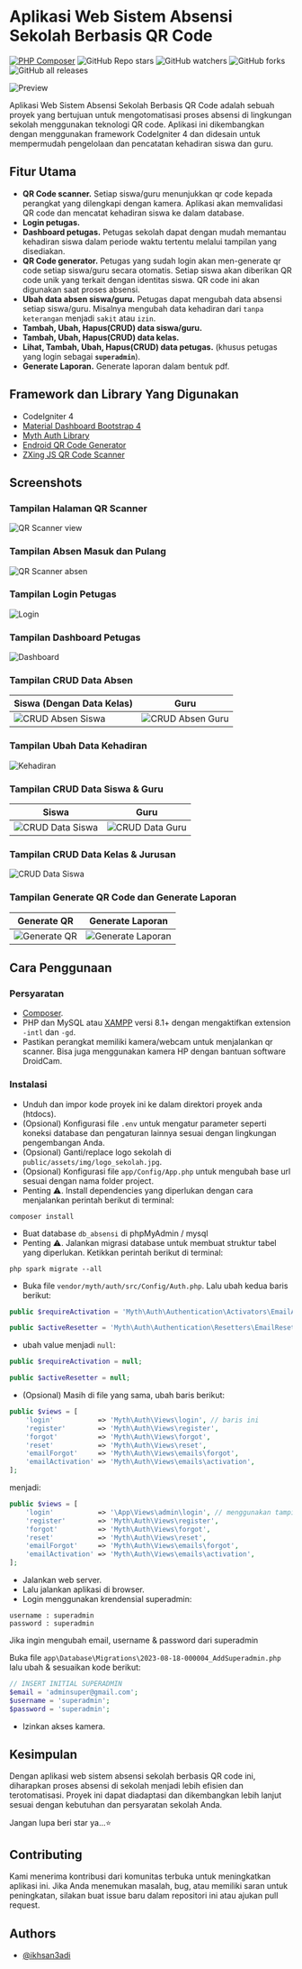 # Aplikasi Web Sistem Absensi Sekolah Berbasis QR Code

[![PHP Composer](https://github.com/ikhsan3adi/absensi-sekolah-qr-code/actions/workflows/php.yml/badge.svg)](https://github.com/ikhsan3adi/absensi-sekolah-qr-code/actions/workflows/php.yml)
![GitHub Repo stars](https://img.shields.io/github/stars/ikhsan3adi/absensi-sekolah-qr-code?style=social)
![GitHub watchers](https://img.shields.io/github/watchers/ikhsan3adi/absensi-sekolah-qr-code?style=social)
![GitHub forks](https://img.shields.io/github/forks/ikhsan3adi/absensi-sekolah-qr-code?style=social)
![GitHub all releases](https://img.shields.io/github/downloads/ikhsan3adi/absensi-sekolah-qr-code/total?style=social)

![Preview](https://github.com/ikhsan3adi/absensi-sekolah-qr-code/raw/master/screenshots/hero.png)

Aplikasi Web Sistem Absensi Sekolah Berbasis QR Code adalah sebuah proyek yang bertujuan untuk mengotomatisasi proses absensi di lingkungan sekolah menggunakan teknologi QR code. Aplikasi ini dikembangkan dengan menggunakan framework CodeIgniter 4 dan didesain untuk mempermudah pengelolaan dan pencatatan kehadiran siswa dan guru.

## Fitur Utama

- **QR Code scanner.** Setiap siswa/guru menunjukkan qr code kepada perangkat yang dilengkapi dengan kamera. Aplikasi akan memvalidasi QR code dan mencatat kehadiran siswa ke dalam database.
- **Login petugas.**
- **Dashboard petugas.** Petugas sekolah dapat dengan mudah memantau kehadiran siswa dalam periode waktu tertentu melalui tampilan yang disediakan.
- **QR Code generator.** Petugas yang sudah login akan men-generate qr code setiap siswa/guru secara otomatis. Setiap siswa akan diberikan QR code unik yang terkait dengan identitas siswa. QR code ini akan digunakan saat proses absensi.
- **Ubah data absen siswa/guru.** Petugas dapat mengubah data absensi setiap siswa/guru. Misalnya mengubah data kehadiran dari `tanpa keterangan` menjadi `sakit` atau `izin`.
- **Tambah, Ubah, Hapus(CRUD) data siswa/guru.**
- **Tambah, Ubah, Hapus(CRUD) data kelas.**
- **Lihat, Tambah, Ubah, Hapus(CRUD) data petugas.** (khusus petugas yang login sebagai **`superadmin`**).
- **Generate Laporan.** Generate laporan dalam bentuk pdf.

## Framework dan Library Yang Digunakan

- CodeIgniter 4
- [Material Dashboard Bootstrap 4](https://www.creative-tim.com/product/material-dashboard-bs4)
- [Myth Auth Library](https://github.com/lonnieezell/myth-auth)
- [Endroid QR Code Generator](https://github.com/endroid/qr-code)
- [ZXing JS QR Code Scanner](https://github.com/zxing-js/library)

## Screenshots

### Tampilan Halaman QR Scanner

![QR Scanner view](https://github.com/ikhsan3adi/absensi-sekolah-qr-code/raw/master/screenshots/image_5_2023_204644.jpeg)

### Tampilan Absen Masuk dan Pulang

![QR Scanner absen](https://github.com/ikhsan3adi/absensi-sekolah-qr-code/raw/master/screenshots/absen.jpg)

### Tampilan Login Petugas

![Login](https://github.com/ikhsan3adi/absensi-sekolah-qr-code/raw/master/screenshots/image_4_2023_20573.jpeg)

### Tampilan Dashboard Petugas

![Dashboard](https://github.com/ikhsan3adi/absensi-sekolah-qr-code/raw/master/screenshots/image_10_2023_205123.jpeg)

### Tampilan CRUD Data Absen

| Siswa (Dengan Data Kelas)                                                                                                   |                                                           Guru                                                           |
| --------------------------------------------------------------------------------------------------------------------------- | :----------------------------------------------------------------------------------------------------------------------: |
| ![CRUD Absen Siswa](https://github.com/ikhsan3adi/absensi-sekolah-qr-code/raw/master/screenshots/image_11_2023_205146.jpeg) | ![CRUD Absen Guru](https://github.com/ikhsan3adi/absensi-sekolah-qr-code/raw/master/screenshots/image_2_2023_20525.jpeg) |

### Tampilan Ubah Data Kehadiran

![Kehadiran](https://github.com/ikhsan3adi/absensi-sekolah-qr-code/raw/master/screenshots/image_17_2023_205557.jpeg)

### Tampilan CRUD Data Siswa & Guru

| Siswa                                                                                                                      |                                                           Guru                                                            |
| -------------------------------------------------------------------------------------------------------------------------- | :-----------------------------------------------------------------------------------------------------------------------: |
| ![CRUD Data Siswa](https://github.com/ikhsan3adi/absensi-sekolah-qr-code/raw/master/screenshots/image_12_2023_205221.jpeg) | ![CRUD Data Guru](https://github.com/ikhsan3adi/absensi-sekolah-qr-code/raw/master/screenshots/image_14_2023_205256.jpeg) |

### Tampilan CRUD Data Kelas & Jurusan

![CRUD Data Siswa](https://github.com/ikhsan3adi/absensi-sekolah-qr-code/raw/master/screenshots/kelas-jurusan.png)

### Tampilan Generate QR Code dan Generate Laporan

| Generate QR                                                                                                          |                                                      Generate Laporan                                                       |
| -------------------------------------------------------------------------------------------------------------------- | :-------------------------------------------------------------------------------------------------------------------------: |
| ![Generate QR](https://github.com/ikhsan3adi/absensi-sekolah-qr-code/raw/master/screenshots/image_3_2023_20539.jpeg) | ![Generate Laporan](https://github.com/ikhsan3adi/absensi-sekolah-qr-code/raw/master/screenshots/image_15_2023_205322.jpeg) |

## Cara Penggunaan

### Persyaratan

- [Composer](https://getcomposer.org/).
- PHP dan MySQL atau [XAMPP](https://www.apachefriends.org/download.html) versi 8.1+ dengan mengaktifkan extension `-intl` dan `-gd`.
- Pastikan perangkat memiliki kamera/webcam untuk menjalankan qr scanner. Bisa juga menggunakan kamera HP dengan bantuan software DroidCam.

### Instalasi

- Unduh dan impor kode proyek ini ke dalam direktori proyek anda (htdocs).
- (Opsional) Konfigurasi file `.env` untuk mengatur parameter seperti koneksi database dan pengaturan lainnya sesuai dengan lingkungan pengembangan Anda.
- (Opsional) Ganti/replace logo sekolah di `public/assets/img/logo_sekolah.jpg`.
- (Opsional) Konfigurasi file `app/Config/App.php` untuk mengubah base url sesuai dengan nama folder project.
- Penting ⚠️. Install dependencies yang diperlukan dengan cara menjalankan perintah berikut di terminal:

```shell
composer install
```

- Buat database `db_absensi` di phpMyAdmin / mysql
- Penting ⚠️. Jalankan migrasi database untuk membuat struktur tabel yang diperlukan. Ketikkan perintah berikut di terminal:

```shell
php spark migrate --all
```

- Buka file `vendor/myth/auth/src/Config/Auth.php`. Lalu ubah kedua baris berikut:

```php
public $requireActivation = 'Myth\Auth\Authentication\Activators\EmailActivator';

public $activeResetter = 'Myth\Auth\Authentication\Resetters\EmailResetter';
```

- ubah value menjadi `null`:

```php
public $requireActivation = null;

public $activeResetter = null;
```

- (Opsional) Masih di file yang sama, ubah baris berikut:

```php
public $views = [
    'login'           => 'Myth\Auth\Views\login', // baris ini
    'register'        => 'Myth\Auth\Views\register',
    'forgot'          => 'Myth\Auth\Views\forgot',
    'reset'           => 'Myth\Auth\Views\reset',
    'emailForgot'     => 'Myth\Auth\Views\emails\forgot',
    'emailActivation' => 'Myth\Auth\Views\emails\activation',
];
```

menjadi:

```php
public $views = [
    'login'           => '\App\Views\admin\login', // menggunakan tampilan login custom
    'register'        => 'Myth\Auth\Views\register',
    'forgot'          => 'Myth\Auth\Views\forgot',
    'reset'           => 'Myth\Auth\Views\reset',
    'emailForgot'     => 'Myth\Auth\Views\emails\forgot',
    'emailActivation' => 'Myth\Auth\Views\emails\activation',
];
```

- Jalankan web server.
- Lalu jalankan aplikasi di browser.
- Login menggunakan krendensial superadmin:

```
username : superadmin
password : superadmin
```

Jika ingin mengubah email, username & password dari superadmin

Buka file `app\Database\Migrations\2023-08-18-000004_AddSuperadmin.php` lalu ubah & sesuaikan kode berikut:

```php
// INSERT INITIAL SUPERADMIN
$email = 'adminsuper@gmail.com';
$username = 'superadmin';
$password = 'superadmin';
```

- Izinkan akses kamera.

## Kesimpulan

Dengan aplikasi web sistem absensi sekolah berbasis QR code ini, diharapkan proses absensi di sekolah menjadi lebih efisien dan terotomatisasi. Proyek ini dapat diadaptasi dan dikembangkan lebih lanjut sesuai dengan kebutuhan dan persyaratan sekolah Anda.

Jangan lupa beri star ya...⭐

## Contributing

Kami menerima kontribusi dari komunitas terbuka untuk meningkatkan aplikasi ini. Jika Anda menemukan masalah, bug, atau memiliki saran untuk peningkatan, silakan buat issue baru dalam repositori ini atau ajukan pull request.

## Authors

- [@ikhsan3adi](https://www.github.com/ikhsan3adi)
